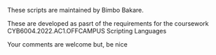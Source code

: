 These scripts are maintained by Bimbo Bakare.

These are developed as pasrt of the requirements for the coursework CYB6004.2022.AC1.OFFCAMPUS Scripting Languages

Your comments are welcome but, be nice


